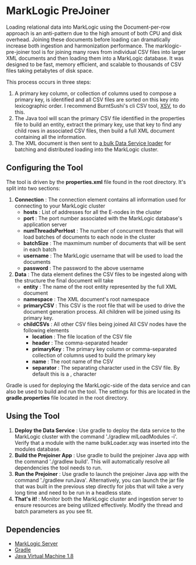 # MarkLogic PreJoiner
Loading relational data into MarkLogic using the Document-per-row approach is an anti-pattern due to the high amount of both CPU and disk overhead.  Joining these documents before loading can dramatically increase both ingestion and harmonization performance.  The marklogic-pre-joiner tool is for joining many rows from individual CSV files into larger XML documents and then loading them into a MarkLogic database.  It was designed to be fast, memory efficient, and scalable to thousands of CSV files taking petabytes of disk space.

This process occurs in three steps:
1. A primary key column, or collection of columns used to compose a primary key, is identified and all CSV files are sorted on this key into lexicographic order.  I recommend BurntSushi's cli CSV tool, [XSV](https://github.com/BurntSushi/xsv "A fast CSV command line toolkit written in Rust"), to do this.
2. The Java tool will scan the primary CSV file identified in the properties file to build an entity, extract the primary key, use that key to find any child rows in associated CSV files, then build a full XML document containing all the information.
3. The XML document is then sent to [a bulk Data Service loader](https://docs.marklogic.com/guide/java/DataServices "Java Application Developer's Guide - Data Services") for batching and distributed loading into the MarkLogic cluster.

## Configuring the Tool
The tool is driven by the **properties.xml** file found in the root directory.  It's split into two sections:
1. **Connection** : The connection element contains all information used for connecting to your MarkLogic cluster
   * **hosts** : List of addresses for all the E-nodes in the cluster
   * **port** : The port number associated with the MarkLogic database's application server
   * **numThreadsPerHost** : The number of concurrent threads that will load batches of documents to each node in the cluster
   * **batchSize** : The maxmimum number of documents that will be sent in each batch
   * **username** : The MarkLogic username that will be used to load the documents
   * **password** : The password to the above username
2. **Data** : The data element defines the CSV files to be ingested along with the structure the final document will take
   * **entity** : The name of the root entity represented by the full XML document
   * **namespace** : The XML document's root namespace
   * **primaryCSV** : This CSV is the root file that will be used to drive the document generation process.  All children will be joined using its primary key.
   * **childCSVs** : All other CSV files being joined
   All CSV nodes have the following elements
      * **location** : The file location of the CSV file
      * **header** : The comma-separated header
      * **primaryKey** : The primary key column or comma-separated collection of columns used to build the primary key
      * **name** : The root name of the CSV
      * **separator** : The separating character used in the CSV file.  By default this is a , character

Gradle is used for deploying the MarkLogic-side of the data service and can also be used to build and run the tool.  The settings for this are located in the **gradle.properties** file located in the root directory.

## Using the Tool
1. **Deploy the Data Service** : Use gradle to deploy the data service to the MarkLogic cluster with the command './gradlew mlLoadModules -i'.  Verify that a module with the name bulkLoader.xqy was inserted into the modules database.
2. **Build the Prejoiner App** : Use gradle to build the prejoiner Java app with the command './gradlew build'.  This will automatically resolve all dependencies the tool needs to run.
3. **Run the Prejoiner** : Use gradle to launch the prejoiner Java app with the command './gradlew runJava'.  Alternatively, you can launch the jar file that was built in the previous step directly for jobs that will take a very long time and need to be run in a headless state.
4. **That's it!** : Monitor both the MarkLogic cluster and ingestion server to ensure resources are being utilized effectively.  Modify the thread and batch parameters as you see fit.

## Dependencies
* [MarkLogic Server](https://developer.marklogic.com/products/marklogic-server/10.0 "MarkLogic 10 - MarkLogic Developer Community")
* [Gradle](https://gradle.org/ "Gradle Build Tool")
* [Java Virtual Machine 1.8](https://www.java.com/en/ "Java | Oracle")